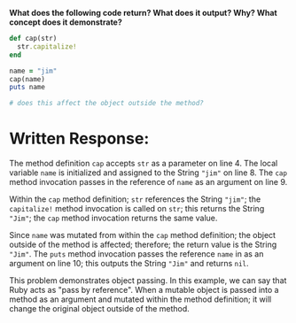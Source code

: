**What does the following code return? What does it output? Why? What concept does it demonstrate?**

```ruby
def cap(str)
  str.capitalize!
end

name = "jim"
cap(name)
puts name

# does this affect the object outside the method?
```
# Written Response:

The method definition `cap` accepts `str` as a parameter on line 4.
The local variable `name` is initialized and assigned to the String `"jim"` on line 8. The `cap` method invocation passes in the reference of `name` as an argument on line 9.

Within the `cap` method definition; `str` references the String `"jim"`; the `capitalize!` method invocation is called on `str`; this returns the String `"Jim"`; the `cap` method invocation returns the same value.

Since `name` was mutated from within the `cap` method definition; the object outside of the method is affected; therefore; the return value is the String `"Jim"`.
The `puts` method invocation passes the reference `name` in as an argument on line 10; this outputs the String `"Jim"` and returns `nil`.

This problem demonstrates object passing. In this example, we can say that Ruby acts as "pass by reference". When a mutable object is passed into a method as an argument and mutated within the method definition; it will change the original object outside of the method.